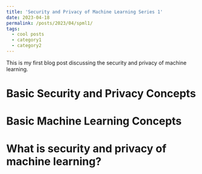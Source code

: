 ```yaml
---
title: 'Security and Privacy of Machine Learning Series 1'
date: 2023-04-18
permalink: /posts/2023/04/spml1/
tags:
  - cool posts
  - category1
  - category2
---
```


This is my first blog post discussing the security and privacy of machine learning.

Basic Security and Privacy Concepts
======

Basic Machine Learning Concepts
======


What is security and privacy of machine learning?
======

